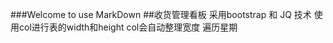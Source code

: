 ###Welcome to use MarkDown
##收货管理看板
	采用bootstrap 和  JQ 技术
	使用col进行表的width和height   col会自动整理宽度 
	遍历星期
	
		